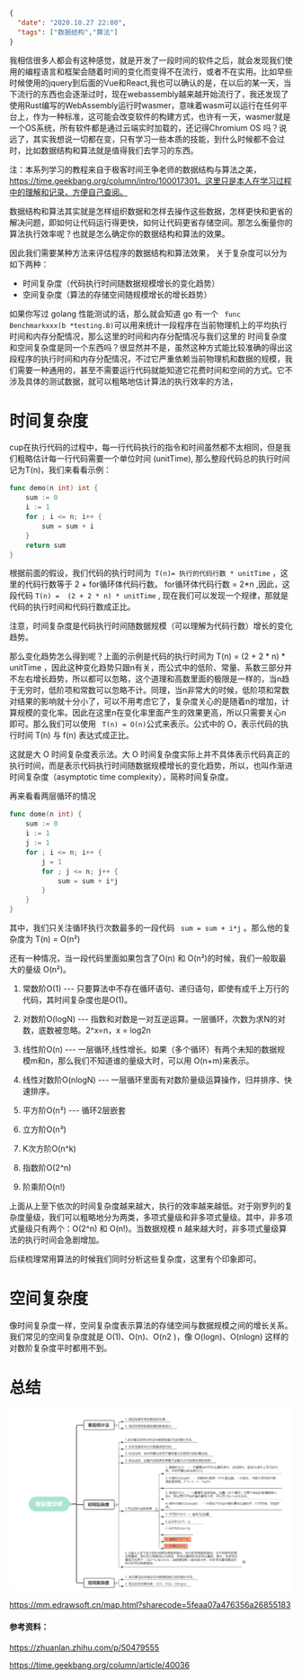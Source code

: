 ```json
{
  "date": "2020.10.27 22:00",
  "tags": ["数据结构","算法"]
}
```



我相信很多人都会有这种感觉，就是开发了一段时间的软件之后，就会发现我们使用的编程语言和框架会随着时间的变化而变得不在流行，或者不在实用。比如早些时候使用的jquery到后面的Vue和React,我也可以确认的是，在以后的某一天，当下流行的东西也会逐渐过时，现在webassembly越来越开始流行了，我还发现了使用Rust编写的WebAssembly运行时wasmer，意味着wasm可以运行在任何平台上，作为一种标准，这可能会改变软件的构建方式，也许有一天，wasmer就是一个OS系统，所有软件都是通过云端实时加载的，还记得Chromium OS 吗？说远了，其实我想说一切都在变，只有学习一些本质的技能，到什么时候都不会过时，比如数据结构和算法就是值得我们去学习的东西。



注：本系列学习的教程来自于极客时间王争老师的数据结构与算法之美，https://time.geekbang.org/column/intro/100017301。这里只是本人在学习过程中的理解和记录，方便自己查阅。



数据结构和算法其实就是怎样组织数据和怎样去操作这些数据，怎样更快和更省的解决问题，即如何让代码运行得更快，如何让代码更省存储空间。那怎么衡量你的算法执行效率呢？也就是怎么确定你的数据结构和算法的效果。

因此我们需要某种方法来评估程序的数据结构和算法效果， 关于复杂度可以分为如下两种：

- 时间复杂度（代码执行时间随数据规模增长的变化趋势）
- 空间复杂度（算法的存储空间随规模增长的增长趋势）

如果你写过 golang 性能测试的话，那么就会知道 go 有一个 ``` func Benchmarkxxx(b *testing.B)```可以用来统计一段程序在当前物理机上的平均执行时间和内存分配情况，那么这里的时间和内存分配情况与我们这里的 时间复杂度和空间复杂度是同一个东西吗？很显然并不是，虽然这种方式能比较准确的得出这段程序的执行时间和内存分配情况，不过它严重依赖当前物理机和数据的规模，我们需要一种通用的，甚至不需要运行代码就能知道它花费时间和空间的方式。它不涉及具体的测试数据，就可以粗略地估计算法的执行效率的方法，

# 时间复杂度

cup在执行代码的过程中，每一行代码执行的指令和时间虽然都不太相同，但是我们粗略估计每一行代码需要一个单位时间 (unitTime),    那么整段代码总的执行时间记为T(n)，我们来看看示例：

```go
func demo(n int) int {
	sum := 0
	i := 1
	for ; i <= n; i++ {
		sum = sum + i
	}
	return sum
}
```

根据前面的假设，我们代码的执行时间为```  T(n)= 执行的代码行数 * unitTime ``` ，这里的代码行数等于 2 + for循环体代码行数。 for循环体代码行数 = 2*n ,因此，这段代码 ``` T(n) =  (2 + 2 * n) * unitTime ``` , 现在我们可以发现一个规律，那就是代码的执行时间和代码行数成正比。

注意，时间复杂度是代码执行时间随数据规模（可以理解为代码行数）增长的变化趋势。

那么变化趋势怎么得到呢？上面的示例是代码的执行时间为 T(n) =   (2 + 2 * n)  *  unitTime ，因此这种变化趋势只跟n有关，而公式中的低阶、常量、系数三部分并不左右增长趋势，所以都可以忽略，这个道理和高数里面的极限是一样的，当n趋于无穷时，低阶项和常数可以忽略不计。同理，当n非常大的时候，低阶项和常数对结果的影响就十分小了，可以不用考虑它了，复杂度关心的是随着n的增加，计算规模的变化率。因此在这里n在变化率里面产生的效果更高，所以只需要关心n即可。那么我们可以使用 ``` T(n) = O(n)```公式来表示。公式中的 O，表示代码的执行时间 T(n) 与 f(n) 表达式成正比。

这就是大 O 时间复杂度表示法。大 O 时间复杂度实际上并不具体表示代码真正的执行时间，而是表示代码执行时间随数据规模增长的变化趋势，所以，也叫作渐进时间复杂度（asymptotic time complexity），简称时间复杂度。

再来看看两层循环的情况

```go
func dome(n int) {
	sum := 0
	i := 1
	j := 1
	for ; i <= n; i++ {
		j = 1
		for ; j <= n; j++ {
			sum = sum + i*j
		}
	}
}
```



其中，我们只关注循环执行次数最多的一段代码 ``` sum = sum + i*j``` 。那么他的复杂度为 T(n) = O(n²)

还有一种情况，当一段代码里面如果包含了O(n) 和 O(n²)的时候，我们一般取最大的量级 O(n²)。



1. 常数阶O(1)   ---  只要算法中不存在循环语句、递归语句，即使有成千上万行的代码，其时间复杂度也是Ο(1)。

2. 对数阶O(logN)   --- 指数和对数是一对互逆运算。一层循环，次数为求N的对数，底数被忽略。2^x=n，x = log2n

3. 线性阶O(n)  --- 一层循环,线性增长。如果（多个循环）有两个未知的数据规模m和n，那么我们不知道谁的量级大时，可以用 O(n+m)来表示。 

4. 线性对数阶O(nlogN) --- 一层循环里面有对数阶量级运算操作，归并排序、快速排序。

5. 平方阶O(n²)  --- 循环2层嵌套

6. 立方阶O(n³)

7. K次方阶O(n^k)

8. 指数阶O(2^n)

9. 阶乘阶O(n!)

上面从上至下依次的时间复杂度越来越大，执行的效率越来越低。对于刚罗列的复杂度量级，我们可以粗略地分为两类，多项式量级和非多项式量级。其中，非多项式量级只有两个：O(2^n) 和 O(n!)。当数据规模 n 越来越大时，非多项式量级算法的执行时间会急剧增加。

后续梳理常用算法的时候我们同时分析这些复杂度，这里有个印象即可。

# 空间复杂度

像时间复杂度一样，空间复杂度表示算法的存储空间与数据规模之间的增长关系。我们常见的空间复杂度就是 O(1)、O(n)、O(n2 )，像 O(logn)、O(nlogn) 这样的对数阶复杂度平时都用不到。



# 总结

![fzdfx](images/fzdfx.png)

https://mm.edrawsoft.cn/map.html?sharecode=5feaa07a476356a26855183

#### 参考资料：

https://zhuanlan.zhihu.com/p/50479555

https://time.geekbang.org/column/article/40036


